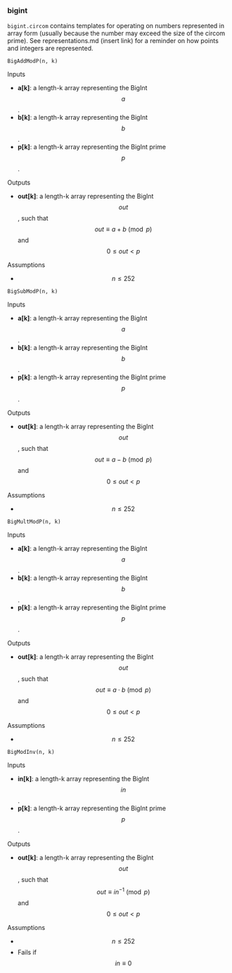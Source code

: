 ### bigint
```bigint.circom``` contains templates for operating on numbers represented in array form (usually because the number may exceed the size of the circom prime). See representations.md (insert link) for a reminder on how points and integers are represented. 

```
BigAddModP(n, k)
```
Inputs
- **a[k]**: a length-k array representing the BigInt $$a$$.
- **b[k]**: a length-k array representing the BigInt $$b$$.
- **p[k]**: a length-k array representing the BigInt prime $$p$$.

Outputs
- **out[k]**: a length-k array representing the BigInt $$out$$, such that $$out \equiv a+b\pmod p$$ and $$0 \le out < p$$

Assumptions
- $$n\le 252$$
```
BigSubModP(n, k)
```
Inputs
- **a[k]**: a length-k array representing the BigInt $$a$$.
- **b[k]**: a length-k array representing the BigInt $$b$$.
- **p[k]**: a length-k array representing the BigInt prime $$p$$.

Outputs
- **out[k]**: a length-k array representing the BigInt $$out$$, such that $$out \equiv a-b\pmod p$$ and $$0 \le out < p$$

Assumptions
- $$n\le 252$$
```
BigMultModP(n, k)
```
Inputs
- **a[k]**: a length-k array representing the BigInt $$a$$.
- **b[k]**: a length-k array representing the BigInt $$b$$.
- **p[k]**: a length-k array representing the BigInt prime $$p$$.

Outputs
- **out[k]**: a length-k array representing the BigInt $$out$$, such that $$out \equiv a\cdot b\pmod p$$ and $$0 \le out < p$$

Assumptions
- $$n\le 252$$
```
BigModInv(n, k)
```
Inputs
- **in[k]**: a length-k array representing the BigInt $$in$$.
- **p[k]**: a length-k array representing the BigInt prime $$p$$.

Outputs
- **out[k]**: a length-k array representing the BigInt $$out$$, such that $$out \equiv in^{-1}\pmod p$$ and $$0 \le out < p$$

Assumptions
- $$n\le 252$$
- Fails if $$in \equiv 0$$
